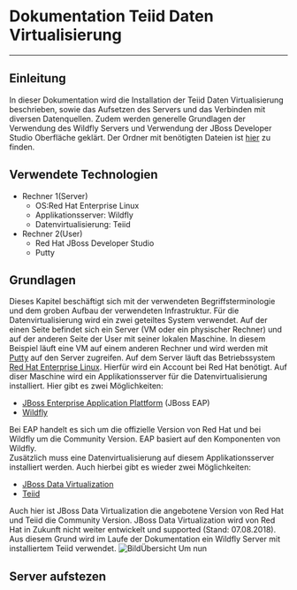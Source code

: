 # Dokumentation Teiid Daten Virtualisierung
___
## Einleitung
In dieser Dokumentation wird die Installation der Teiid Daten Virtualisierung beschrieben, sowie das Aufsetzen des Servers und das Verbinden mit diversen Datenquellen. Zudem werden generelle Grundlagen der Verwendung des Wildfly Servers und Verwendung der JBoss Developer Studio Oberfläche geklärt. Der Ordner mit benötigten Dateien ist [hier](https://infocloud.infomotion.de/index.php/apps/files/?dir=/Teiid%20Dokumentation&fileid=4750825) zu finden.
## Verwendete Technologien
- Rechner 1(Server)
	- OS:Red Hat Enterprise Linux
	- Applikationsserver: Wildfly
	- Datenvirtualisierung: Teiid
- Rechner 2(User)
	- Red Hat JBoss Developer Studio
	- Putty

## Grundlagen
Dieses Kapitel beschäftigt sich mit der verwendeten Begriffsterminologie und dem groben Aufbau der verwendeten Infrastruktur. Für die Datenvirtualisierung wird ein zwei geteiltes System verwendet. Auf der einen Seite befindet sich ein Server (VM oder ein physischer Rechner) und auf der anderen Seite der User mit seiner lokalen Maschine. In diesem Beispiel läuft eine VM auf einem anderen Rechner und wird werden mit [Putty](https://www.putty.org/) auf den Server zugreifen. Auf dem Server läuft das Betriebssystem [Red Hat Enterprise Linux](https://www.redhat.com/de/technologies/linux-platforms/enterprise-linux). Hierfür wird ein Account bei Red Hat benötigt. Auf diser Maschine wird ein Applikationsserver für die Datenvirtualisierung installiert. Hier gibt es zwei Möglichkeiten:

- [JBoss Enterprise Application Plattform](https://developers.redhat.com/products/eap/overview/)  (JBoss EAP)
- [Wildfly](http://www.wildfly.org/)  

Bei EAP handelt es sich um die offizielle Version von Red Hat und bei Wildfly um die Community Version. EAP basiert auf den Komponenten von Wildfly.  
Zusätzlich muss eine Datenvirtualisierung auf diesem Applikationsserver installiert werden. Auch hierbei gibt es wieder zwei Möglichkeiten:

- [JBoss Data Virtualization](https://developers.redhat.com/products/datavirt/overview/)
- [Teiid](http://teiid.io/)

Auch hier ist JBoss Data Virtualization die angebotene Version von Red Hat und Teiid die Community Version. JBoss Data Virtualization wird von Red Hat in Zukunft nicht weiter entwickelt und supported (Stand: 07.08.2018).
Aus diesem Grund wird im Laufe der Dokumentation ein Wildfly Server mit installiertem Teiid verwendet.
![BildÜbersicht](./Bilder/Übersichts.png)
Um nun
## Server aufstezen
